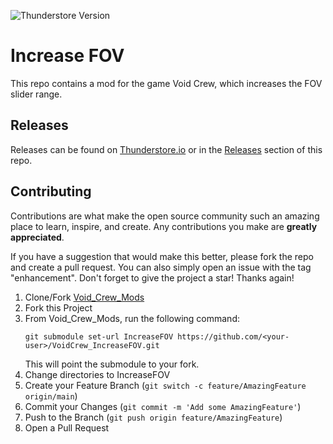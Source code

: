 ![Thunderstore Version](https://img.shields.io/thunderstore/v/Hobos_In_Space/Increase_FOV?style=for-the-badge&logo=thunderstore)
# Increase FOV
This repo contains a mod for the game Void Crew, which increases the FOV slider range.

## Releases
Releases can be found on [Thunderstore.io](https://thunderstore.io/c/void-crew/p/Hobos_In_Space/Increase_FOV/) or in the [Releases](https://github.com/bls220/VoidCrew_IncreaseFOV/releases) section of this repo.


## Contributing

Contributions are what make the open source community such an amazing place to learn, inspire, and create. Any contributions you make are **greatly appreciated**.

If you have a suggestion that would make this better, please fork the repo and create a pull request. You can also simply open an issue with the tag "enhancement".
Don't forget to give the project a star! Thanks again!

1. Clone/Fork [Void_Crew_Mods](https://github.com/bls220/Void_Crew_Mods) 
1. Fork this Project
1. From Void_Crew_Mods, run the following command:
    ```shell
    git submodule set-url IncreaseFOV https://github.com/<your-user>/VoidCrew_IncreaseFOV.git
    ```
    This will point the submodule to your fork.
1. Change directories to IncreaseFOV
1. Create your Feature Branch (`git switch -c feature/AmazingFeature origin/main`)
1. Commit your Changes (`git commit -m 'Add some AmazingFeature'`)
1. Push to the Branch (`git push origin feature/AmazingFeature`)
1. Open a Pull Request